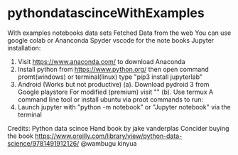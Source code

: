 # pythondatascinceWithExamples
With examples notebooks
data sets
Fetched Data from the web
You can use google colab or Ananconda Spyder vscode for the note books
Jupyter installation:
  1. Visit https://www.anaconda.com/ to download Anaconda 
  2. Install python from https://www.python.org/ then
        open command promt(windows) or terminal(linux) type "pip3 install jupyterlab"
  3. Android (Works but not productive)
      (a). Download pydroid 3 from Google  playstore For modified (premium) visit ""
      (b). Use termux A command line tool  or install ubuntu via proot 
          commands to run:
  5. Launch jupyter with "python -m notebook" or "Jupyter notebook" via the terminal

Credits: Python data scince Hand book by jake vanderplas Concider buying the book https://www.oreilly.com/library/view/python-data-science/9781491912126/
@wambugu kinyua
